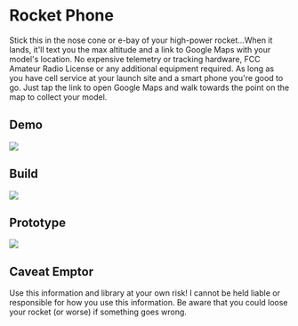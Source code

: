 # Rocket Phone
Stick this in the nose cone or e-bay of your high-power rocket...When it lands, it'll text you the max altitude and a link to Google Maps with your model's location. No expensive telemetry or tracking hardware, FCC Amateur Radio License or any additional equipment required. As long as you have cell service at your launch site and a smart phone you're good to go. Just tap the link to open Google Maps and walk towards the point on the map to collect your model. 

## Demo ##
<img src="https://github.com/robderstadt/RocketPhone/blob/master/images/sms.png"/>


## Build ##
<img src="https://github.com/robderstadt/RocketPhone/blob/master/images/RocketPhoneFritzing.png"/>


## Prototype ##
<img src="https://github.com/robderstadt/RocketPhone/blob/master/images/prototype.png"/>

## Caveat Emptor ##

Use this information and library at your own risk! I cannot be held liable or responsible for how you use this information. Be aware that you could loose your rocket (or worse) if something goes wrong.
